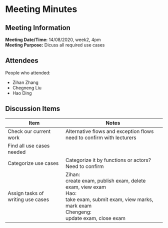 # Meeting Minutes

## Meeting Information
**Meeting Date/Time:** 14/08/2020, week2, 4pm  
**Meeting Purpose:** Dicuss all required use cases    

## Attendees
People who attended:
- Zihan Zhang
- Chegneng Liu
- Hao Ding

## Discussion Items
| Item                              | Notes                                                                                                                                                        |
| --------------------------------- | ------------------------------------------------------------------------------------------------------------------------------------------------------------ |
| Check our current work            | Alternative flows and exception flows need to confirm with lecturers                                                                                         |
| Find all use cases needed         |                                                                                                                                                              |
| Categorize use cases              | Categorize it by functions or actors? Need to confirm                                                                                                        |
| Assign tasks of writing use cases | Zihan:<br>create exam, publish exam, delete exam, view exam<br>Hao:<br>take exam, submit exam, view marks, mark exam<br>Chengeng:<br>update exam, close exam |




